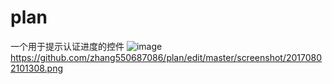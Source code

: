 # plan
一个用于提示认证进度的控件
![image](https://github.com/zhang550687086/plan/screenshot/20170802101308.png)
https://github.com/zhang550687086/plan/edit/master/screenshot/20170802101308.png
